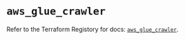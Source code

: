 # `aws_glue_crawler`

Refer to the Terraform Registory for docs: [`aws_glue_crawler`](https://registry.terraform.io/providers/hashicorp/aws/5.12.0/docs/resources/glue_crawler).
